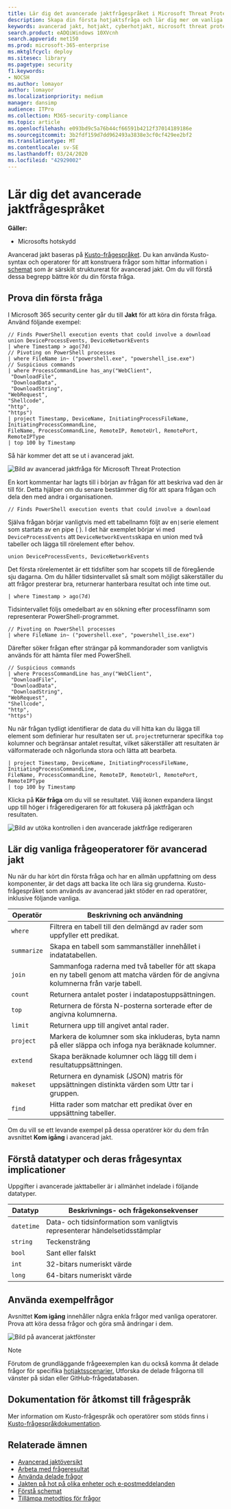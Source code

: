 ```yaml
---
title: Lär dig det avancerade jaktfrågespråket i Microsoft Threat Protection
description: Skapa din första hotjaktsfråga och lär dig mer om vanliga operatörer och andra aspekter av det avancerade jaktfrågespråket
keywords: avancerad jakt, hotjakt, cyberhotjakt, microsoft threat protection, microsoft 365, mtp, m365, sök, fråga, språk, lär dig, första frågan, telemetri, händelser, telemetri, anpassade upptäckter, schema, kusto, operatörer, datatyper, powershell ladda ned, frågeexempel
search.product: eADQiWindows 10XVcnh
search.appverid: met150
ms.prod: microsoft-365-enterprise
ms.mktglfcycl: deploy
ms.sitesec: library
ms.pagetype: security
f1.keywords:
- NOCSH
ms.author: lomayor
author: lomayor
ms.localizationpriority: medium
manager: dansimp
audience: ITPro
ms.collection: M365-security-compliance
ms.topic: article
ms.openlocfilehash: e093bd9c5a76b44cf66591b4212f37014189186e
ms.sourcegitcommit: 3b2fdf159d7dd962493a3838e3cf0cf429ee2bf2
ms.translationtype: MT
ms.contentlocale: sv-SE
ms.lasthandoff: 03/24/2020
ms.locfileid: "42929002"
---
```

# <a name="learn-the-advanced-hunting-query-language"></a>Lär dig det avancerade jaktfrågespråket

**Gäller:**
- Microsofts hotskydd

Avancerad jakt baseras på [Kusto-frågespråket](https://docs.microsoft.com/azure/kusto/query/). Du kan använda Kusto-syntax och operatorer för att konstruera frågor som hittar information i [schemat](advanced-hunting-schema-tables.md) som är särskilt strukturerat för avancerad jakt. Om du vill förstå dessa begrepp bättre kör du din första fråga.

## <a name="try-your-first-query"></a>Prova din första fråga

I Microsoft 365 security center går du till **Jakt** för att köra din första fråga. Använd följande exempel:

```kusto
// Finds PowerShell execution events that could involve a download
union DeviceProcessEvents, DeviceNetworkEvents
| where Timestamp > ago(7d)
// Pivoting on PowerShell processes
| where FileName in~ ("powershell.exe", "powershell_ise.exe")
// Suspicious commands
| where ProcessCommandLine has_any("WebClient",
 "DownloadFile",
 "DownloadData",
 "DownloadString",
"WebRequest",
"Shellcode",
"http",
"https")
| project Timestamp, DeviceName, InitiatingProcessFileName, InitiatingProcessCommandLine, 
FileName, ProcessCommandLine, RemoteIP, RemoteUrl, RemotePort, RemoteIPType
| top 100 by Timestamp
```

Så här kommer det att se ut i avancerad jakt.

![Bild av avancerad jaktfråga för Microsoft Threat Protection](../../media/advanced-hunting-query-example.png)

En kort kommentar har lagts till i början av frågan för att beskriva vad den är till för. Detta hjälper om du senare bestämmer dig för att spara frågan och dela den med andra i organisationen. 

```kusto
// Finds PowerShell execution events that could involve a download
```

Själva frågan börjar vanligtvis med ett tabellnamn följt av en`|`serie element som startats av en pipe ( ). I det här exemplet börjar vi med `DeviceProcessEvents` att `DeviceNetworkEvents`skapa en union med två tabeller och lägga till rörelement efter behov.

```kusto
union DeviceProcessEvents, DeviceNetworkEvents
```
Det första rörelementet är ett tidsfilter som har scopets till de föregående sju dagarna. Om du håller tidsintervallet så smalt som möjligt säkerställer du att frågor presterar bra, returnerar hanterbara resultat och inte time out.

```kusto
| where Timestamp > ago(7d)
```

Tidsintervallet följs omedelbart av en sökning efter processfilnamn som representerar PowerShell-programmet.

```
// Pivoting on PowerShell processes
| where FileName in~ ("powershell.exe", "powershell_ise.exe")
```

Därefter söker frågan efter strängar på kommandorader som vanligtvis används för att hämta filer med PowerShell.

```kusto
// Suspicious commands
| where ProcessCommandLine has_any("WebClient",
 "DownloadFile",
 "DownloadData",
 "DownloadString",
"WebRequest",
"Shellcode",
"http",
"https")
```
Nu när frågan tydligt identifierar de data du vill hitta kan du lägga till element som definierar hur resultaten ser ut. `project`returnerar specifika `top` kolumner och begränsar antalet resultat, vilket säkerställer att resultaten är välformaterade och någorlunda stora och lätta att bearbeta.

```kusto
| project Timestamp, DeviceName, InitiatingProcessFileName, InitiatingProcessCommandLine, 
FileName, ProcessCommandLine, RemoteIP, RemoteUrl, RemotePort, RemoteIPType
| top 100 by Timestamp
```

Klicka på **Kör fråga** om du vill se resultatet. Välj ikonen expandera längst upp till höger i frågeredigeraren för att fokusera på jaktfrågan och resultaten.

![Bild av utöka kontrollen i den avancerade jaktfråge redigeraren](../../media/advanced-hunting-expand.png)

## <a name="learn-common-query-operators-for-advanced-hunting"></a>Lär dig vanliga frågeoperatorer för avancerad jakt

Nu när du har kört din första fråga och har en allmän uppfattning om dess komponenter, är det dags att backa lite och lära sig grunderna. Kusto-frågespråket som används av avancerad jakt stöder en rad operatörer, inklusive följande vanliga.

| Operatör | Beskrivning och användning |
|--|--|
| `where` | Filtrera en tabell till den delmängd av rader som uppfyller ett predikat. |
| `summarize` | Skapa en tabell som sammanställer innehållet i indatatabellen. |
| `join` | Sammanfoga raderna med två tabeller för att skapa en ny tabell genom att matcha värden för de angivna kolumnerna från varje tabell. |
| `count` | Returnera antalet poster i indatapostuppsättningen. |
| `top` | Returnera de första N-posterna sorterade efter de angivna kolumnerna. |
| `limit` | Returnera upp till angivet antal rader. |
| `project` | Markera de kolumner som ska inkluderas, byta namn på eller släppa och infoga nya beräknade kolumner. |
| `extend` | Skapa beräknade kolumner och lägg till dem i resultatuppsättningen. |
| `makeset` |  Returnera en dynamisk (JSON) matris för uppsättningen distinkta värden som Uttr tar i gruppen. |
| `find` | Hitta rader som matchar ett predikat över en uppsättning tabeller. |

Om du vill se ett levande exempel på dessa operatörer kör du dem från avsnittet **Kom igång** i avancerad jakt.

## <a name="understand-data-types-and-their-query-syntax-implications"></a>Förstå datatyper och deras frågesyntax implicationer

Uppgifter i avancerade jakttabeller är i allmänhet indelade i följande datatyper.

| Datatyp | Beskrivnings- och frågekonsekvenser |
|--|--|
| `datetime` | Data- och tidsinformation som vanligtvis representerar händelsetidsstämplar |
| `string` | Teckensträng |
| `bool` | Sant eller falskt |
| `int` | 32-bitars numeriskt värde  |
| `long` | 64-bitars numeriskt värde |

## <a name="use-sample-queries"></a>Använda exempelfrågor

Avsnittet **Kom igång** innehåller några enkla frågor med vanliga operatorer. Prova att köra dessa frågor och göra små ändringar i dem.

![Bild på avancerat jaktfönster](../../media/advanced-hunting-get-started.png)

>[!NOTE]
>Förutom de grundläggande frågeexemplen kan du också komma åt delade frågor för specifika [hotjaktsscenarier.](advanced-hunting-shared-queries.md) Utforska de delade frågorna till vänster på sidan eller GitHub-frågedatabasen.

## <a name="access-query-language-documentation"></a>Dokumentation för åtkomst till frågespråk

Mer information om Kusto-frågespråk och operatörer som stöds finns i [Kusto-frågespråkdokumentation](https://docs.microsoft.com/azure/kusto/query/).

## <a name="related-topics"></a>Relaterade ämnen
- [Avancerad jaktöversikt](advanced-hunting-overview.md)
- [Arbeta med frågeresultat](advanced-hunting-query-results.md)
- [Använda delade frågor](advanced-hunting-shared-queries.md)
- [Jakten på hot på olika enheter och e-postmeddelanden](advanced-hunting-query-emails-devices.md)
- [Förstå schemat](advanced-hunting-schema-tables.md)
- [Tillämpa metodtips för frågor](advanced-hunting-best-practices.md)
